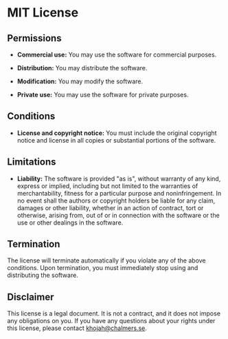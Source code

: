 # MIT License

## Permissions

-   **Commercial use:** You may use the software for commercial purposes.

-   **Distribution:** You may distribute the software.

-   **Modification:** You may modify the software.

-   **Private use:** You may use the software for private purposes.

## Conditions

-   **License and copyright notice:** You must include the original copyright notice and license in all copies or substantial portions of the software.

## Limitations

-   **Liability:** The software is provided "as is", without warranty of any kind, express or implied, including but not limited to the warranties of merchantability, fitness for a particular purpose and noninfringement. In no event shall the authors or copyright holders be liable for any claim, damages or other liability, whether in an action of contract, tort or otherwise, arising from, out of or in connection with the software or the use or other dealings in the software.

## Termination

The license will terminate automatically if you violate any of the above conditions. Upon termination, you must immediately stop using and distributing the software.

## Disclaimer

This license is a legal document. It is not a contract, and it does not impose any obligations on you. If you have any questions about your rights under this license, please contact khojah@chalmers.se.
